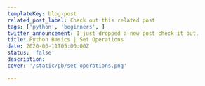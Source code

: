 ```yaml
---
templateKey: blog-post
related_post_label: Check out this related post
tags: ['python', 'beginners', ]
twitter_announcement: I just dropped a new post check it out.
title: Python Basics | Set Operations
date: 2020-06-11T05:00:00Z
status: 'false'
description:
cover: '/static/pb/set-operations.png'

---
```


<!--
<p style='text-align: center'>
<a href='https://waylonwalker.com/set-operations'>
  <img
    style='width:500px; max-width:80%; margin: auto;'
    src="https://waylonwalker.com/set-operations.png"
    alt="Read more from the Python Basics | Set Operations article"
  />
  </a>
</p>

-->
